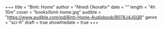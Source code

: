 +++
title = "Binti: Home"
author = "Nnedi Okorafor"
date = ""
length = "4h 10m"
cover = "books/binti-home.jpg"
audible = "https://www.audible.com/pd/Binti-Home-Audiobook/B078J4JSQR"
genre = "sci-fi"
draft = true
showthedate = true
+++